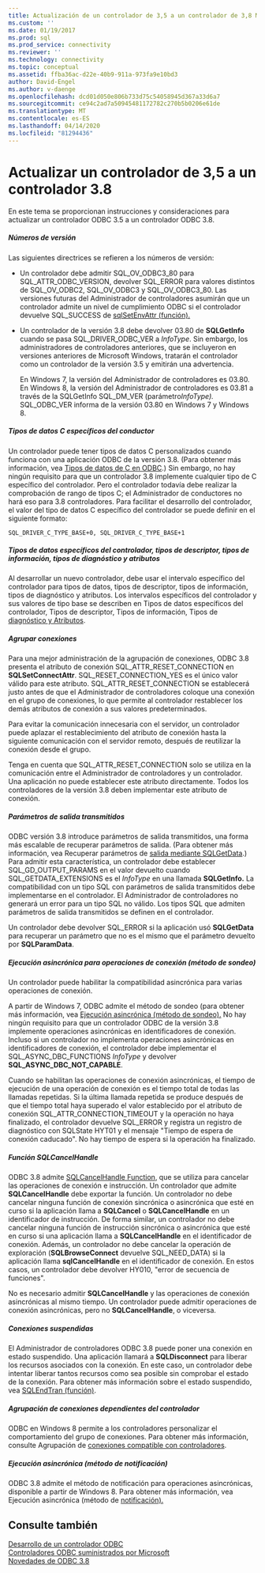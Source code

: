 ```yaml
---
title: Actualización de un controlador de 3,5 a un controlador de 3,8 Microsoft Docs
ms.custom: ''
ms.date: 01/19/2017
ms.prod: sql
ms.prod_service: connectivity
ms.reviewer: ''
ms.technology: connectivity
ms.topic: conceptual
ms.assetid: ffba36ac-d22e-40b9-911a-973fa9e10bd3
author: David-Engel
ms.author: v-daenge
ms.openlocfilehash: dcd01d050e806b733d75c54058945d367a33d6a7
ms.sourcegitcommit: ce94c2ad7a50945481172782c270b5b0206e61de
ms.translationtype: MT
ms.contentlocale: es-ES
ms.lasthandoff: 04/14/2020
ms.locfileid: "81294436"
---
```

# <a name="upgrading-a-35-driver-to-a-38-driver"></a>Actualizar un controlador de 3,5 a un controlador 3.8
En este tema se proporcionan instrucciones y consideraciones para actualizar un controlador ODBC 3.5 a un controlador ODBC 3.8.  
  
##### <a name="version-numbers"></a>Números de versión  
 Las siguientes directrices se refieren a los números de versión:  
  
-   Un controlador debe admitir SQL_OV_ODBC3_80 para SQL_ATTR_ODBC_VERSION, devolver SQL_ERROR para valores distintos de SQL_OV_ODBC2, SQL_OV_ODBC3 y SQL_OV_ODBC3_80. Las versiones futuras del Administrador de controladores asumirán que un controlador admite un nivel de cumplimiento ODBC si el controlador devuelve SQL_SUCCESS de [sqlSetEnvAttr (función).](../../../odbc/reference/syntax/sqlsetenvattr-function.md)  
  
-   Un controlador de la versión 3.8 debe devolver 03.80 de **SQLGetInfo** cuando se pasa SQL_DRIVER_ODBC_VER a *InfoType*. Sin embargo, los administradores de controladores anteriores, que se incluyeron en versiones anteriores de Microsoft Windows, tratarán el controlador como un controlador de la versión 3.5 y emitirán una advertencia.  
  
     En Windows 7, la versión del Administrador de controladores es 03.80. En Windows 8, la versión del Administrador de controladores es 03.81 a través de la SQLGetInfo SQL_DM_VER (parámetro*InfoType).* SQL_ODBC_VER informa de la versión 03.80 en Windows 7 y Windows 8.  
  
##### <a name="driver-specific-c-data-types"></a>Tipos de datos C específicos del conductor  
 Un controlador puede tener tipos de datos C personalizados cuando funciona con una aplicación ODBC de la versión 3.8. (Para obtener más información, vea [Tipos de datos de C en ODBC](../../../odbc/reference/develop-app/c-data-types-in-odbc.md).) Sin embargo, no hay ningún requisito para que un controlador 3.8 implemente cualquier tipo de C específico del controlador. Pero el controlador todavía debe realizar la comprobación de rango de tipos C; el Administrador de conductores no hará eso para 3.8 controladores. Para facilitar el desarrollo del controlador, el valor del tipo de datos C específico del controlador se puede definir en el siguiente formato:  
  
```  
SQL_DRIVER_C_TYPE_BASE+0, SQL_DRIVER_C_TYPE_BASE+1  
```  
  
##### <a name="driver-specific-data-types-descriptor-types-information-types-diagnostic-types-and-attributes"></a>Tipos de datos específicos del controlador, tipos de descriptor, tipos de información, tipos de diagnóstico y atributos  
 Al desarrollar un nuevo controlador, debe usar el intervalo específico del controlador para tipos de datos, tipos de descriptor, tipos de información, tipos de diagnóstico y atributos. Los intervalos específicos del controlador y sus valores de tipo base se describen en Tipos de datos específicos del controlador, Tipos de descriptor, Tipos de información, Tipos de [diagnóstico y Atributos](../../../odbc/reference/develop-app/driver-specific-data-types-descriptor-information-diagnostic.md).  
  
##### <a name="connection-pooling"></a>Agrupar conexiones  
 Para una mejor administración de la agrupación de conexiones, ODBC 3.8 presenta el atributo de conexión SQL_ATTR_RESET_CONNECTION en **SQLSetConnectAttr**. SQL_RESET_CONNECTION_YES es el único valor válido para este atributo. SQL_ATTR_RESET_CONNECTION se establecerá justo antes de que el Administrador de controladores coloque una conexión en el grupo de conexiones, lo que permite al controlador restablecer los demás atributos de conexión a sus valores predeterminados.  
  
 Para evitar la comunicación innecesaria con el servidor, un controlador puede aplazar el restablecimiento del atributo de conexión hasta la siguiente comunicación con el servidor remoto, después de reutilizar la conexión desde el grupo.  
  
 Tenga en cuenta que SQL_ATTR_RESET_CONNECTION solo se utiliza en la comunicación entre el Administrador de controladores y un controlador. Una aplicación no puede establecer este atributo directamente. Todos los controladores de la versión 3.8 deben implementar este atributo de conexión.  
  
##### <a name="streamed-output-parameters"></a>Parámetros de salida transmitidos  
 ODBC versión 3.8 introduce parámetros de salida transmitidos, una forma más escalable de recuperar parámetros de salida. (Para obtener más información, vea Recuperar parámetros de [salida mediante SQLGetData](../../../odbc/reference/develop-app/retrieving-output-parameters-using-sqlgetdata.md).) Para admitir esta característica, un controlador debe establecer SQL_GD_OUTPUT_PARAMS en el valor devuelto cuando SQL_GETDATA_EXTENSIONS es el *InfoType* en una llamada **SQLGetInfo.** La compatibilidad con un tipo SQL con parámetros de salida transmitidos debe implementarse en el controlador. El Administrador de controladores no generará un error para un tipo SQL no válido. Los tipos SQL que admiten parámetros de salida transmitidos se definen en el controlador.  
  
 Un controlador debe devolver SQL_ERROR si la aplicación usó **SQLGetData** para recuperar un parámetro que no es el mismo que el parámetro devuelto por **SQLParamData**.  
  
##### <a name="asynchronous-execution-for-connection-operations-polling-method"></a>Ejecución asincrónica para operaciones de conexión (método de sondeo)  
 Un controlador puede habilitar la compatibilidad asincrónica para varias operaciones de conexión.  
  
 A partir de Windows 7, ODBC admite el método de sondeo (para obtener más información, vea [Ejecución asincrónica (método de sondeo).](../../../odbc/reference/develop-app/asynchronous-execution-polling-method.md) No hay ningún requisito para que un controlador ODBC de la versión 3.8 implemente operaciones asincrónicas en identificadores de conexión. Incluso si un controlador no implementa operaciones asincrónicas en identificadores de conexión, el controlador debe implementar el SQL_ASYNC_DBC_FUNCTIONS *InfoType* y devolver **SQL_ASYNC_DBC_NOT_CAPABLE**.  
  
 Cuando se habilitan las operaciones de conexión asincrónicas, el tiempo de ejecución de una operación de conexión es el tiempo total de todas las llamadas repetidas. Si la última llamada repetida se produce después de que el tiempo total haya superado el valor establecido por el atributo de conexión SQL_ATTR_CONNECTION_TIMEOUT y la operación no haya finalizado, el controlador devuelve SQL_ERROR y registra un registro de diagnóstico con SQLState HYT01 y el mensaje "Tiempo de espera de conexión caducado". No hay tiempo de espera si la operación ha finalizado.  
  
##### <a name="sqlcancelhandle-function"></a>Función SQLCancelHandle  
 ODBC 3.8 admite [SQLCancelHandle Function](../../../odbc/reference/syntax/sqlcancelhandle-function.md), que se utiliza para cancelar las operaciones de conexión e instrucción. Un controlador que admite **SQLCancelHandle** debe exportar la función. Un controlador no debe cancelar ninguna función de conexión sincrónica o asincrónica que esté en curso si la aplicación llama a **SQLCancel** o **SQLCancelHandle** en un identificador de instrucción. De forma similar, un controlador no debe cancelar ninguna función de instrucción sincrónica o asincrónica que esté en curso si una aplicación llama a **SQLCancelHandle** en el identificador de conexión. Además, un controlador no debe cancelar la operación de exploración (**SQLBrowseConnect** devuelve SQL_NEED_DATA) si la aplicación llama **sqlCancelHandle** en el identificador de conexión. En estos casos, un controlador debe devolver HY010, "error de secuencia de funciones".  
  
 No es necesario admitir **SQLCancelHandle** y las operaciones de conexión asincrónicas al mismo tiempo. Un controlador puede admitir operaciones de conexión asincrónicas, pero no **SQLCancelHandle**, o viceversa.  
  
##### <a name="suspended-connections"></a>Conexiones suspendidas  
 El Administrador de controladores ODBC 3.8 puede poner una conexión en estado suspendido. Una aplicación llamará a **SQLDisconnect** para liberar los recursos asociados con la conexión. En este caso, un controlador debe intentar liberar tantos recursos como sea posible sin comprobar el estado de la conexión. Para obtener más información sobre el estado suspendido, vea [SQLEndTran (función)](../../../odbc/reference/syntax/sqlendtran-function.md).  
  
##### <a name="driver-aware-connection-pooling"></a>Agrupación de conexiones dependientes del controlador  
 ODBC en Windows 8 permite a los controladores personalizar el comportamiento del grupo de conexiones. Para obtener más información, consulte Agrupación de [conexiones compatible con controladores](../../../odbc/reference/develop-app/driver-aware-connection-pooling.md).  
  
##### <a name="asynchronous-execution-notification-method"></a>Ejecución asincrónica (método de notificación)  
 ODBC 3.8 admite el método de notificación para operaciones asincrónicas, disponible a partir de Windows 8. Para obtener más información, vea Ejecución asincrónica (método de [notificación).](../../../odbc/reference/develop-app/asynchronous-execution-notification-method.md)  
  
## <a name="see-also"></a>Consulte también  
 [Desarrollo de un controlador ODBC](../../../odbc/reference/develop-driver/developing-an-odbc-driver.md)   
 [Controladores ODBC suministrados por Microsoft](../../../odbc/microsoft/microsoft-supplied-odbc-drivers.md)   
 [Novedades de ODBC 3.8](../../../odbc/reference/what-s-new-in-odbc-3-8.md)
